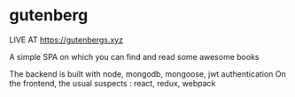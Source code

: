 # gutenberg

LIVE AT https://gutenbergs.xyz

A simple SPA on which you can find and read some awesome books

The backend is built with node, mongodb, mongoose, jwt authentication
On the frontend, the usual suspects : react, redux, webpack

